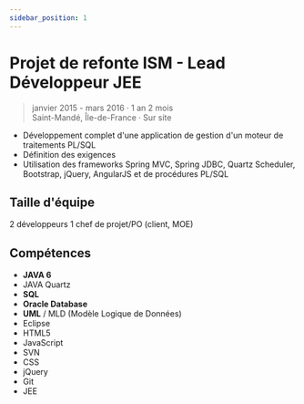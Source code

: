 ```yaml
---
sidebar_position: 1
---
```


# Projet de refonte ISM - Lead Développeur JEE

> janvier 2015 - mars 2016 · 1 an 2 mois\
> Saint-Mandé, Île-de-France · Sur site

- Développement complet d'une application de gestion d'un moteur de traitements PL/SQL
- Définition des exigences
- Utilisation des frameworks Spring MVC, Spring JDBC, Quartz Scheduler, Bootstrap, jQuery,
  AngularJS et de procédures PL/SQL

## Taille d'équipe

2 développeurs
1 chef de projet/PO (client, MOE)

## Compétences

- **JAVA 6**
- JAVA Quartz
- **SQL**
- **Oracle Database**
- **UML** / MLD (Modèle Logique de Données)
- Eclipse
- HTML5
- JavaScript
- SVN
- CSS
- jQuery
- Git
- JEE
